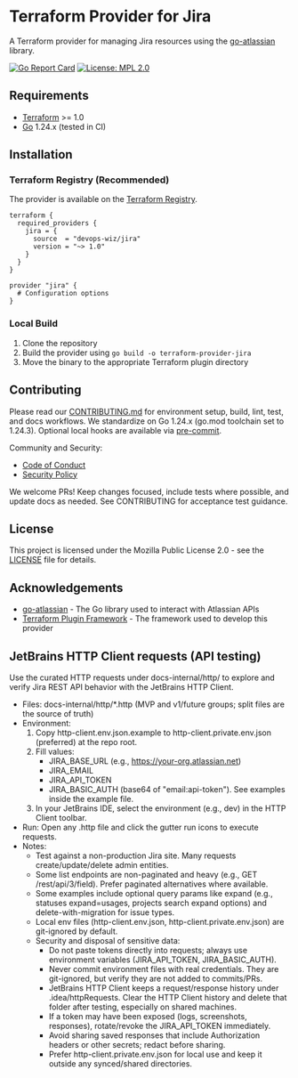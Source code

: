 # Terraform Provider for Jira

A Terraform provider for managing Jira resources using the [go-atlassian](https://github.com/ctreminiom/go-atlassian) library.

[![Go Report Card](https://goreportcard.com/badge/github.com/devops-wiz/terraform-provider-jira)](https://goreportcard.com/report/github.com/devops-wiz/terraform-provider-jira)
[![License: MPL 2.0](https://img.shields.io/badge/License-MPL_2.0-brightgreen.svg)](https://opensource.org/licenses/MPL-2.0)

## Requirements

- [Terraform](https://www.terraform.io/downloads.html) >= 1.0
- [Go](https://golang.org/doc/install) 1.24.x (tested in CI)

## Installation

### Terraform Registry (Recommended)

The provider is available on the [Terraform Registry](https://registry.terraform.io/providers/devops-wiz/jira/latest).

```hcl
terraform {
  required_providers {
    jira = {
      source  = "devops-wiz/jira"
      version = "~> 1.0"
    }
  }
}

provider "jira" {
  # Configuration options
}
```

### Local Build

1. Clone the repository
2. Build the provider using `go build -o terraform-provider-jira`
3. Move the binary to the appropriate Terraform plugin directory

## Contributing

Please read our [CONTRIBUTING.md](CONTRIBUTING.md) for environment setup, build, lint, test, and docs workflows. We standardize on Go 1.24.x (go.mod toolchain set to 1.24.3). Optional local hooks are available via [pre-commit](https://pre-commit.com).

Community and Security:

- [Code of Conduct](CODE_OF_CONDUCT.md)
- [Security Policy](SECURITY.md)

We welcome PRs! Keep changes focused, include tests where possible, and update docs as needed. See CONTRIBUTING for acceptance test guidance.

## License

This project is licensed under the Mozilla Public License 2.0 - see the [LICENSE](LICENSE) file for details.

## Acknowledgements

- [go-atlassian](https://github.com/ctreminiom/go-atlassian) - The Go library used to interact with Atlassian APIs
- [Terraform Plugin Framework](https://github.com/hashicorp/terraform-plugin-framework) - The framework used to develop this provider


## JetBrains HTTP Client requests (API testing)

Use the curated HTTP requests under docs-internal/http/ to explore and verify Jira REST API behavior with the JetBrains HTTP Client.

- Files: docs-internal/http/*.http (MVP and v1/future groups; split files are the source of truth)
- Environment:
  1) Copy http-client.env.json.example to http-client.private.env.json (preferred) at the repo root.
  2) Fill values:
     - JIRA_BASE_URL (e.g., https://your-org.atlassian.net)
     - JIRA_EMAIL
     - JIRA_API_TOKEN
     - JIRA_BASIC_AUTH (base64 of "email:api-token"). See examples inside the example file.
  3) In your JetBrains IDE, select the environment (e.g., dev) in the HTTP Client toolbar.
- Run: Open any .http file and click the gutter run icons to execute requests.
- Notes:
  - Test against a non-production Jira site. Many requests create/update/delete admin entities.
  - Some list endpoints are non-paginated and heavy (e.g., GET /rest/api/3/field). Prefer paginated alternatives where available.
  - Some examples include optional query params like expand (e.g., statuses expand=usages, projects search expand options) and delete-with-migration for issue types.
  - Local env files (http-client.env.json, http-client.private.env.json) are git-ignored by default.
  - Security and disposal of sensitive data:
    - Do not paste tokens directly into requests; always use environment variables (JIRA_API_TOKEN, JIRA_BASIC_AUTH).
    - Never commit environment files with real credentials. They are git-ignored, but verify they are not added to commits/PRs.
    - JetBrains HTTP Client keeps a request/response history under .idea/httpRequests. Clear the HTTP Client history and delete that folder after testing, especially on shared machines.
    - If a token may have been exposed (logs, screenshots, responses), rotate/revoke the JIRA_API_TOKEN immediately.
    - Avoid sharing saved responses that include Authorization headers or other secrets; redact before sharing.
    - Prefer http-client.private.env.json for local use and keep it outside any synced/shared directories.
